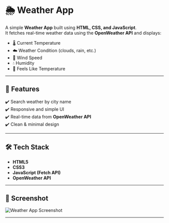 # 🌦 Weather App  

A simple **Weather App** built using **HTML, CSS, and JavaScript**.  
It fetches real-time weather data using the **OpenWeather API** and displays:  

- 🌡 Current Temperature  
- ☁️ Weather Condition (clouds, rain, etc.)  
- 💨 Wind Speed  
- 💧 Humidity  
- 🥶 Feels Like Temperature  

---

## 🚀 Features  

✔️ Search weather by city name  
✔️ Responsive and simple UI  
✔️ Real-time data from **OpenWeather API**  
✔️ Clean & minimal design  

---

## 🛠️ Tech Stack  

- **HTML5**  
- **CSS3**  
- **JavaScript (Fetch API)**  
- **OpenWeather API**  

---

## 📸 Screenshot  

![Weather App Screenshot](./screenshot.png)  

---
